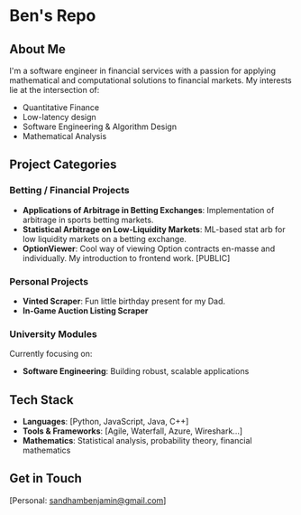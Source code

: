 # Ben's Repo

## About Me
I'm a software engineer in financial services with a passion for applying mathematical and computational solutions to financial markets. My interests lie at the intersection of:
- Quantitative Finance
- Low-latency design
- Software Engineering & Algorithm Design
- Mathematical Analysis

## Project Categories

### Betting / Financial Projects
- **Applications of Arbitrage in Betting Exchanges**: Implementation of arbitrage in sports betting markets.
- **Statistical Arbitrage on Low-Liquidity Markets**: ML-based stat arb for low liquidity markets on a betting exchange.
- **OptionViewer**: Cool way of viewing Option contracts en-masse and individually. My introduction to frontend work. [PUBLIC]

### Personal Projects
- **Vinted Scraper**: Fun little birthday present for my Dad.
- **In-Game Auction Listing Scraper**

### University Modules
Currently focusing on:
- **Software Engineering**: Building robust, scalable applications

## Tech Stack
- **Languages**: [Python, JavaScript, Java, C++]
- **Tools & Frameworks**: [Agile, Waterfall, Azure, Wireshark...]
- **Mathematics**: Statistical analysis, probability theory, financial mathematics

## Get in Touch
[Personal: sandhambenjamin@gmail.com]
